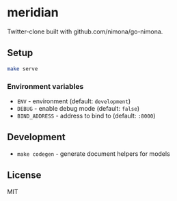 # meridian

Twitter-clone built with github.com/nimona/go-nimona.

## Setup

```sh
make serve
```

### Environment variables

- `ENV` - environment (default: `development`)
- `DEBUG` - enable debug mode (default: `false`)
- `BIND_ADDRESS` - address to bind to (default: `:8000`)

## Development

- `make codegen` - generate document helpers for models

## License

MIT
